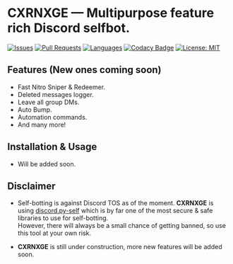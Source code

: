 # **CXRNXGE** — Multipurpose feature rich Discord selfbot.

[![Issues](https://img.shields.io/github/issues/Sxvxgee/CXRNXGE)](https://github.com/Sxvxgee/CXRNXGE/issues) [![Pull Requests](https://img.shields.io/github/issues-pr/Sxvxgee/CXRNXGE)](https://github.com/Sxvxgee/CXRNXGE/pulls) [![Languages](https://img.shields.io/github/languages/top/Sxvxgee/CXRNXGE)](https://github.com/Sxvxgee/CXRNXGE/search?l=kotlin&type=code) [![Codacy Badge](https://app.codacy.com/project/badge/Grade/20fac2c6452940e592ffc9e06f21972a)](https://www.codacy.com/gh/Sxvxgee/CXRNXGE/dashboard?utm_source=github.com&amp;utm_medium=referral&amp;utm_content=Sxvxgee/CXRNXGE&amp;utm_campaign=Badge_Grade) [![License: MIT](https://img.shields.io/github/license/Sxvxgee/CXRNXGE)](https://mit-license.org/)

## Features (New ones coming soon)
- Fast Nitro Sniper & Redeemer.
- Deleted messages logger.
- Leave all group DMs.
- Auto Bump.
- Automation commands.
- And many more!

## Installation & Usage
- Will be added soon.

## Disclaimer
- Self-botting is against Discord TOS as of the moment. **CXRNXGE** is using [discord.py-self](https://github.com/dolfies/discord.py-self) which is by far one of the most secure & safe libraries to use for self-botting. <br> However, there will always be a small chance of getting banned, so use this tool at your own risk.

- **CXRNXGE** is still under construction, more new features will be added soon.